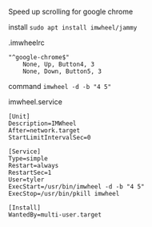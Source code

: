 Speed up scrolling for google chrome

install
`sudo apt install imwheel/jammy`

.imwheelrc
```
"^google-chrome$"
    None, Up, Button4, 3
    None, Down, Button5, 3
```

command
`imwheel -d -b "4 5"`

imwheel.service
```
[Unit]
Description=IMWheel  
After=network.target  
StartLimitIntervalSec=0

[Service]
Type=simple  
Restart=always  
RestartSec=1  
User=tyler
ExecStart=/usr/bin/imwheel -d -b "4 5"
ExecStop=/usr/bin/pkill imwheel

[Install]
WantedBy=multi-user.target
```